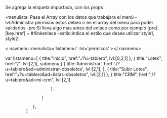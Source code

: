 
Se agrega la etiqueta importada, con los props 

-menulista: Pasa el Array con los datos que trabajara el menú
-lvl:Administra permisos estos deben ir en el array del menu para poder validarlos
-pre:Si lleva algo mas antes del enlace como por ejemplo [pre][key.href] = #/linkenlace
-estilo:indica el estilo que desea utilizar  style1, style2 


< navmenu  :menulista='listamenu' :lvl='permisos' ></ navmenu>

var listamenu=[
                {
                    title:"Inicio",
                    href:"./?u=tablero",
                    lvl:[0,2,1]
                },
                {
                    title:"Lotes",
                    href:"/",
                    lvl:[2,1],
                    submenu:[
                    {
                        title:'Administrar',
                        href:'./?u=tablero&ad=administrar-obsoletos',
                        lvl:[2,1],
                    },
                    {
                        title:"Subir Lotes",
                        href:"./?u=tablero&ad=listas-obsoletos",
                        lvl:[2,1]
                    },
                    {
                        title:"CRM",
                        href:"./?u=tablero&ad=mi-crm",
                        lvl:[2,1]
                        
                        },
                    
                    ]

                },
             ]
